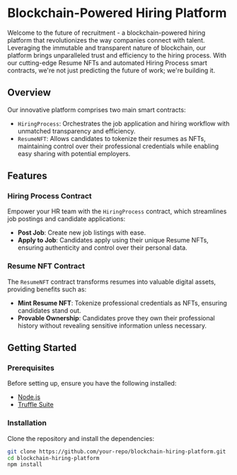 # Blockchain-Powered Hiring Platform

Welcome to the future of recruitment - a blockchain-powered hiring platform that revolutionizes the way companies connect with talent. Leveraging the immutable and transparent nature of blockchain, our platform brings unparalleled trust and efficiency to the hiring process. With our cutting-edge Resume NFTs and automated Hiring Process smart contracts, we're not just predicting the future of work; we're building it.

## Overview

Our innovative platform comprises two main smart contracts:

- `HiringProcess`: Orchestrates the job application and hiring workflow with unmatched transparency and efficiency.
- `ResumeNFT`: Allows candidates to tokenize their resumes as NFTs, maintaining control over their professional credentials while enabling easy sharing with potential employers.

## Features

### Hiring Process Contract

Empower your HR team with the `HiringProcess` contract, which streamlines job postings and candidate applications:

- **Post Job**: Create new job listings with ease.
- **Apply to Job**: Candidates apply using their unique Resume NFTs, ensuring authenticity and control over their personal data.

### Resume NFT Contract

The `ResumeNFT` contract transforms resumes into valuable digital assets, providing benefits such as:

- **Mint Resume NFT**: Tokenize professional credentials as NFTs, ensuring candidates stand out.
- **Provable Ownership**: Candidates prove they own their professional history without revealing sensitive information unless necessary.

## Getting Started

### Prerequisites

Before setting up, ensure you have the following installed:

- [Node.js](https://nodejs.org/)
- [Truffle Suite](https://www.trufflesuite.com/)

### Installation

Clone the repository and install the dependencies:

```sh
git clone https://github.com/your-repo/blockchain-hiring-platform.git
cd blockchain-hiring-platform
npm install
